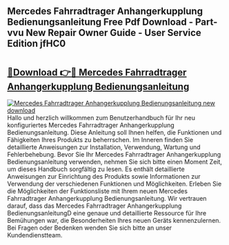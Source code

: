 ## Mercedes Fahrradtrager Anhangerkupplung Bedienungsanleitung Free Pdf Download - Part-vvu New Repair Owner Guide - User Service Edition jfHC0

# <h2><a href="http://df0698.blite.top/?on=Mercedes+Fahrradtrager+Anhangerkupplung+Bedienungsanleitung">🔗Download 👉🔴 Mercedes Fahrradtrager Anhangerkupplung Bedienungsanleitung</a></h2>

[![Mercedes Fahrradtrager Anhangerkupplung Bedienungsanleitung new download](https://i.imgur.com/lujVjoI.png)](http://df0698.blite.top/?on=Mercedes+Fahrradtrager+Anhangerkupplung+Bedienungsanleitung)
Hallo und herzlich willkommen zum Benutzerhandbuch für Ihr neu konfiguriertes Mercedes Fahrradtrager Anhangerkupplung Bedienungsanleitung. Diese Anleitung soll Ihnen helfen, die Funktionen und Fähigkeiten Ihres Produkts zu beherrschen. Im Inneren finden Sie detaillierte Anweisungen zur Installation, Verwendung, Wartung und Fehlerbehebung. Bevor Sie Ihr Mercedes Fahrradtrager Anhangerkupplung Bedienungsanleitung verwenden, nehmen Sie sich bitte einen Moment Zeit, um dieses Handbuch sorgfältig zu lesen. Es enthält detaillierte Anweisungen zur Einrichtung des Produkts sowie Informationen zur Verwendung der verschiedenen Funktionen und Möglichkeiten. Erleben Sie die Möglichkeiten der Funktionsliste mit Ihrem neuen Mercedes Fahrradtrager Anhangerkupplung Bedienungsanleitung. Wir vertrauen darauf, dass das Mercedes Fahrradtrager Anhangerkupplung BedienungsanleitungD eine genaue und detaillierte Ressource für Ihre Bemühungen war, die Besonderheiten Ihres neuen Geräts kennenzulernen. Bei Fragen oder Bedenken wenden Sie sich bitte an unser Kundendienstteam.
